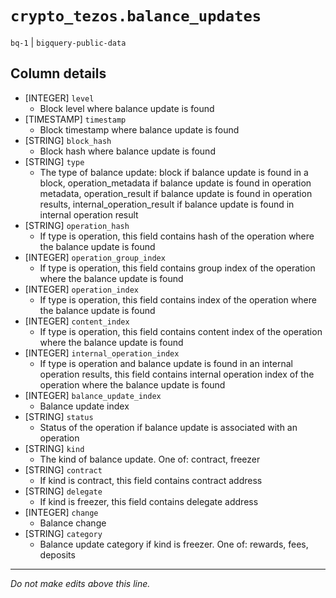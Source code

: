# `crypto_tezos.balance_updates`
`bq-1` | `bigquery-public-data`

## Column details
* [INTEGER]   `level`
  - Block level where balance update is found
* [TIMESTAMP] `timestamp`
  - Block timestamp where balance update is found
* [STRING]    `block_hash`
  - Block hash where balance update is found
* [STRING]    `type`
  - The type of balance update: block if balance update is found in a block, operation_metadata if balance update is found in operation metadata, operation_result if balance update is found in operation results, internal_operation_result if balance update is found in internal operation result
* [STRING]    `operation_hash`
  - If type is operation, this field contains hash of the operation where the balance update is found
* [INTEGER]   `operation_group_index`
  - If type is operation, this field contains group index of the operation where the balance update is found
* [INTEGER]   `operation_index`
  - If type is operation, this field contains index of the operation where the balance update is found
* [INTEGER]   `content_index`
  - If type is operation, this field contains content index of the operation where the balance update is found
* [INTEGER]   `internal_operation_index`
  - If type is operation and balance update is found in an internal operation results, this field contains internal operation index of the operation where the balance update is found
* [INTEGER]   `balance_update_index`
  - Balance update index
* [STRING]    `status`
  - Status of the operation if balance update is associated with an operation
* [STRING]    `kind`
  - The kind of balance update. One of: contract, freezer
* [STRING]    `contract`
  - If kind is contract, this field contains contract address
* [STRING]    `delegate`
  - If kind is freezer, this field contains delegate address
* [INTEGER]   `change`
  - Balance change
* [STRING]    `category`
  - Balance update category if kind is freezer. One of: rewards, fees, deposits

-------------------------------------------------------------------------------
*Do not make edits above this line.*
